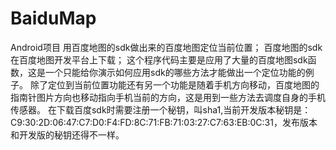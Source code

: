 # BaiduMap
Android项目
用百度地图的sdk做出来的百度地图定位当前位置；
百度地图的sdk在百度地图开发平台上下载；
这个程序代码主要是应用了大量的百度地图sdk函数，这是一个只能给你演示如何应用sdk的哪些方法才能做出一个定位功能的例子。
除了定位到当前位置功能还有另一个功能是随着手机方向移动，百度地图的指南针图片方向也移动指向手机当前的方向，这是用到一些方法去调度自身的手机传感器。
在下载百度sdk时需要注册一个秘钥，叫sha1,当前开发版本秘钥是：C9:30:2D:06:47:C7:D0:F4:FD:8C:71:FB:71:03:27:C7:63:EB:0C:31，发布版本和开发版的秘钥还得不一样。
